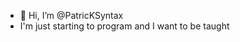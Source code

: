 - 👋 Hi, I’m @PatricKSyntax
- I'm just starting to program and I want to be taught
<!---
PatricKSyntax/PatricKSyntax is a ✨ special ✨ repository because its `README.md` (this file) appears on your GitHub profile.
You can click the Preview link to take a look at your changes.
--->
